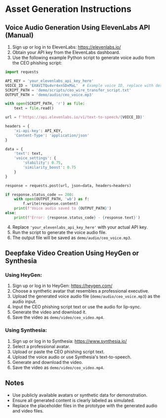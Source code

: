 # Asset Generation Instructions

## Voice Audio Generation Using ElevenLabs API (Manual)

1. Sign up or log in to ElevenLabs: https://elevenlabs.io/
2. Obtain your API key from the ElevenLabs dashboard.
3. Use the following example Python script to generate voice audio from the CEO phishing script:

```python
import requests

API_KEY = 'your_elevenlabs_api_key_here'
VOICE_ID = 'EXAVITQu4vr4xnSDxMaL'  # Example voice ID, replace with desired voice
SCRIPT_PATH = 'demo/scripts/ceo_wire_transfer_script.txt'
OUTPUT_PATH = 'demo/audio/ceo_voice.mp3'

with open(SCRIPT_PATH, 'r') as file:
    text = file.read()

url = f'https://api.elevenlabs.io/v1/text-to-speech/{VOICE_ID}'

headers = {
    'xi-api-key': API_KEY,
    'Content-Type': 'application/json'
}

data = {
    'text': text,
    'voice_settings': {
        'stability': 0.75,
        'similarity_boost': 0.75
    }
}

response = requests.post(url, json=data, headers=headers)

if response.status_code == 200:
    with open(OUTPUT_PATH, 'wb') as f:
        f.write(response.content)
    print(f'Voice audio saved to {OUTPUT_PATH}')
else:
    print(f'Error: {response.status_code} - {response.text}')
```

4. Replace `'your_elevenlabs_api_key_here'` with your actual API key.
5. Run the script to generate the voice audio file.
6. The output file will be saved as `demo/audio/ceo_voice.mp3`.

## Deepfake Video Creation Using HeyGen or Synthesia

### Using HeyGen:
1. Sign up or log in to HeyGen: https://heygen.com/
2. Choose a synthetic avatar that resembles a professional executive.
3. Upload the generated voice audio file (`demo/audio/ceo_voice.mp3`) as the audio input.
4. Input the CEO phishing script text or use the audio for lip-sync.
5. Generate the video and download it.
6. Save the video as `demo/video/ceo_video.mp4`.

### Using Synthesia:
1. Sign up or log in to Synthesia: https://www.synthesia.io/
2. Select a professional avatar.
3. Upload or paste the CEO phishing script text.
4. Upload the voice audio or use Synthesia's text-to-speech.
5. Generate and download the video.
6. Save the video as `demo/video/ceo_video.mp4`.

## Notes
- Use publicly available avatars or synthetic data for demonstration.
- Ensure all generated content is clearly labeled as simulated.
- Replace the placeholder files in the prototype with the generated audio and video files.
